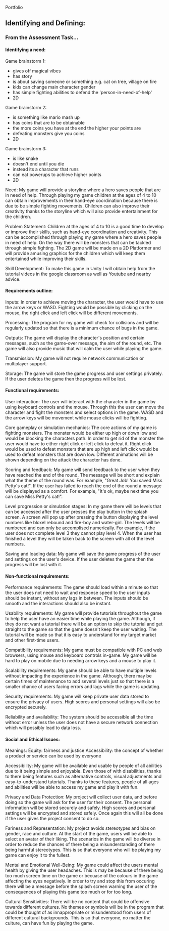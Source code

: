 Portfolio

## Identifying and Defining:
### From the Assessment Task...
#### Identifying a need:
Game brainstorm 1:
- gives off magical vibes
- has story
- is about saving someone or something
e.g. cat on tree, village on fire
- kids can change main character gender
- has simple fighting abilities to defend the 'person-in-need-of-help'
- 2D

Game brainstorm 2:
- is something like mario mash up
- has coins that are to be obtainable
- the more coins you have at the end the higher your points are
- defeating monsters give you coins
- 2D

Game brainstorm 3:
- is like snake
- doesn't end until you die
- instead its a character that runs
- can eat powerups to achieve higher points
- 2D

Need: My game will provide a storyline where a hero saves people that are in need of help. Through playing my game children at the ages of 4 to 10 can obtain improvements in their hand-eye coordination because there is due to be simple fighting movements. Children can also improve their creativity thanks to the storyline which will also provide entertainment for the children.

Problem Statement: Children at the ages of 4 to 10 is a good time to develop or improve their skills, such as hand-eye coordination and  creativity. This can be accomplished through playing my game where a hero saves people in need of help. On the way there will be monsters that can be tackled through simple fighting. The 2D game will be made on a 2D Platformer and will provide amusing graphics for the children which will keep them entertained while improving their skills.

Skill Development: To make this game in Unity I will obtain help from the tutorial videos in the google classroom as well as Youtube and nearby advice.

#### Requirements outline:
Inputs: 
In order to achieve moving the character, the user would have to use the arrow keys or WASD. Fighting would be possible by clicking on the mouse, the right click and left click will be different movements.

Processing:
The program for my game will check for collisions and will be regularly updated so that there is a minimum chance of bugs in the game. 

Outputs:
The game will display the character's position and certain messages, such as the game-over message, the aim of the round, etc. The game will also provide music that will calm the user while playing the game.

Transmission:
My game will not require network communication or multiplayer support.

Storage:
The game will store the game progress and user settings privately. If the user deletes the game then the progress will be lost.

#### Functional requirements:
User interaction:
The user will interact with the character in the game by using keyboard controls and the mouse. Through this the user can move the character and fight the monsters and select options in the game. WASD and the arrow keys will be movement while mouse clicks will be fighting. 

Core gameplay or simulation mechanics:
The core actions of my game is fighting monsters. The monster would be either up high or down low and would be blocking the characters path. In order to get rid of the monster the user would have to either right click or left click to defeat it. Right click would be used to defeat monsters that are up high and left click would be used to defeat monsters that are down low. Different animations will be shown depending on the attack the character has done. 

Scoring and feedback:
My game will send feedback to the user when they have reached the end of the round. The message will be short and explain what the theme of the round was. For example, "Great Job! You saved Miss Petty's cat!". If the user has failed to reach the end of the round a message will be displayed as a comfort. For example, "It's ok, maybe next time you can save Miss Petty's cat!".

Level progression or simulation stages:
In my game there will be levels that can be accessed after the user presses the play button in the splash screen. A screen will pop up after pressing the button displaying the level numbers like bloxel rebound and fire-boy and water-girl. The levels will be numbered and can only be accomplised numerically. For example, if the user does not complete level 3 they cannot play level 4. When the user has finished a level they will be taken back to the screen with all of the level numbers.

Saving and loading data:
My game will save the game progress of the user and settings on the user's device. If the user deletes the game then the progress will be lost with it. 

#### Non-functional requirements:
Performance requirements:
The game should load within a minute so that the user does not need to wait and response speed to the user inputs should be instant, without any lags in between. The inputs should be smooth and the interactions should also be instant.

Usability requirements:
My game will provide tutorials throughout the game to help the user have an easier time while playing the game. Although, if they do not want a tutorial there will be an option to skip the tutorial and get straight to the game so that the game doesn't keep the user waiting. The tutorial will be made so that it is easy to understand for my target market and other first-time users.

Compatibility requirements:
My game must be compatible with PC and web browsers, using mouse and keyboard controls in-game. My game will be hard to play on mobile due to needing arrow keys and a mouse to play it.

Scalability requirements:
My game should be able to have multiple levels without impacting the experience in the game. Although, there may be certain times of maintenance to add several levels just so that there is a smaller chance of users facing errors and lags while the game is updating.

Security requirements:
My game will keep private user data stored to ensure the privacy of users. High scores and personal settings will also be encrypted securely.

Reliability and availability:
The system should be accessible all the time without error unless the user does not have a secure network connection which will possibly lead to data loss.

#### Social and Ethical Issues:
Meanings:
Equity: fairness and justice
Accessibility: the concept of whether a product or service can be used by everyone

Accessibility:
My game will be available and usable by people of all abilities due to it being simple and enjoyable. Even those of with disabilities, thanks to there being features such as alternative controls, visual adjustments and easy-to-understand tutorials. Thanks to these features, people of all ages and abilities will be able to access my game and play it with fun.

Privacy and Data Protection:
My project will collect user data, and before doing so the game will ask for the user for their consent. The personal information will be stored securely and safely. High scores and personal settings will be encrypted and stored safely. Once again this will all be done if the user gives the project consent to do so. 

Fariness and Representation:
My project avoids stereotypes and bias on gender, race and culture. At the start of the game, users will be able to select an avatar of their liking. The scenarios in the game will be diverse in order to reduce the chances of there being a misunderstanding of there being harmful stereotypes. This is so that everyone who will be playing my game can enjoy it to the fullest.

Mental and Emotional Well-Being:
My game could affect the users mental health by giving the user headaches. This is may be because of there being too much screen time on the game or becuase of the colours in the game affecting the eyes negatively. In order to try and stop this from occuring there will be a message before the splash screen warning the user of the consequences of playing this game too much or for too long.

Cultural Sensitivities:
There will be no content that could be offensive towards different cultures. No themes or symbols will be in the program that could be thought of as innappropriate or misunderstood from users of different cultural backgrounds. This is so that everyone, no matter the culture, can have fun by playing the game. 
